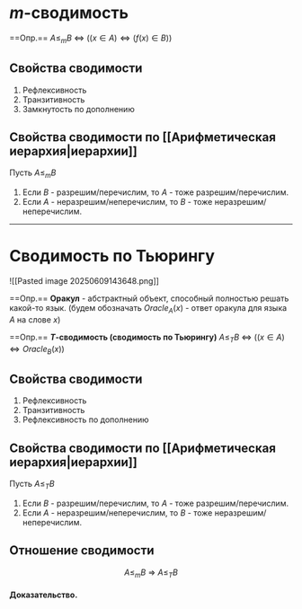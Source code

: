 # $m$-сводимость

==Опр.== $A \leq_m B$ $\Longleftrightarrow$ $((x \in A) \Leftrightarrow (f(x) \in B))$

## Свойства сводимости

1) Рефлексивность
2) Транзитивность
3) Замкнутость по дополнению

## Свойства сводимости по [[Арифметическая иерархия|иерархии]]

Пусть $A \leq_m B$
1) Если $B$ - разрешим/перечислим, то $A$ - тоже разрешим/перечислим.
2) Если $A$ - неразрешим/неперечислим, то $B$ - тоже неразрешим/неперечислим.

---
# Сводимость по Тьюрингу

![[Pasted image 20250609143648.png]]

==Опр.== **Оракул** - абстрактный объект, способный полностью решать какой-то язык. (будем обозначать $Oracle_A(x)$ - ответ оракула для языка $A$ на слове $x$)

==Опр.== **$T$-сводимость (сводимость по Тьюрингу)** $A \leq_T B$ $\Longleftrightarrow$ $((x \in A) \Leftrightarrow Oracle_B(x))$

## Свойства сводимости

1) Рефлексивность
2) Транзитивность
3) Рефлексивность по дополнению

## Свойства сводимости по [[Арифметическая иерархия|иерархии]]

Пусть $A \leq_T B$
1) Если $B$ - разрешим/перечислим, то $A$ - тоже разрешим/перечислим.
2) Если $A$ - неразрешим/неперечислим, то $B$ - тоже неразрешим/неперечислим.

## Отношение сводимости

$$A \leq_m B\ \Longrightarrow\ A \leq_T B $$
#### Доказательство.


